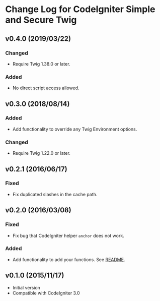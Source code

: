 # Change Log for CodeIgniter Simple and Secure Twig

## v0.4.0 (2019/03/22)

### Changed

* Require Twig 1.38.0 or later.

### Added

* No direct script access allowed.

## v0.3.0 (2018/08/14)

### Added

* Add functionality to override any Twig Environment options.

### Changed

* Require Twig 1.22.0 or later.

## v0.2.1 (2016/06/17)

### Fixed

* Fix duplicated slashes in the cache path.

## v0.2.0 (2016/03/08)

### Fixed

* Fix bug that CodeIgniter helper `anchor` does not work.

### Added

* Add functionality to add your functions. See [README](README.md#adding-your-functions).

## v0.1.0 (2015/11/17)

* Initial version
* Compatible with CodeIgniter 3.0
